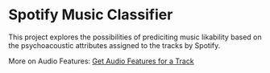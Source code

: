 # Spotify Music Classifier

This project explores the possibilities of prediciting music likability based on the psychoacoustic attributes assigned to the tracks by Spotify.

More on Audio Features:
[Get Audio Features for a Track](https://developer.spotify.com/documentation/web-api/reference/tracks/get-audio-features/)

